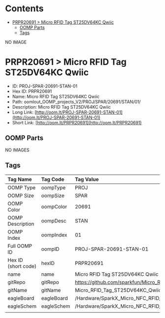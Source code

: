 



Contents
========

* [PRPR20691 > Micro RFID Tag ST25DV64KC Qwiic](#prpr20691--micro-rfid-tag-st25dv64kc-qwiic)
	* [OOMP Parts](#oomp-parts)
	* [Tags](#tags)
  
NO IMAGE  
# PRPR20691 > Micro RFID Tag ST25DV64KC Qwiic

- ID: PROJ-SPAR-20691-STAN-01
- Hex ID: PRPR20691
- Name: Micro RFID Tag ST25DV64KC Qwiic
- Path: oomlout_OOMP_projects_V2/PROJ/SPAR/20691/STAN/01/
- Description: Micro RFID Tag ST25DV64KC Qwiic
- Long Link: [http://oom.lt/PROJ-SPAR-20691-STAN-01](http://oom.lt/PROJ-SPAR-20691-STAN-01)
- Short Link: [http://oom.lt/PRPR20691](http://oom.lt/PRPR20691)

## OOMP Parts
  
NO IMAGES  
## Tags
  

|Tag Name|Tag Code|Tag Value|
| :--- | :--- | :--- |
|OOMP Type|oompType|PROJ|
|OOMP Size|oompSize|SPAR|
|OOMP Color|oompColor|20691|
|OOMP Description|oompDesc|STAN|
|OOMP Index|oompIndex|01|
|Full OOMP ID|oompID|PROJ-SPAR-20691-STAN-01|
|Hex ID (short code)|hexID|PRPR20691|
|name|name|Micro RFID Tag ST25DV64KC Qwiic|
|gitRepo|gitRepo|https://github.com/sparkfun/Micro_RFID_Tag_ST25DV64KC_Qwiic|
|gitName|gitName|Micro_RFID_Tag_ST25DV64KC_Qwiic|
|eagleBoard|eagleBoard|/Hardware/SparkX_Micro_NFC_RFID_Tag.brd|
|eagleSchem|eagleSchem|/Hardware/SparkX_Micro_NFC_RFID_Tag.sch|
||||
